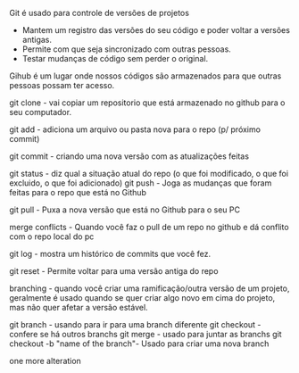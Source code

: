 Git é usado para controle de versões de projetos

- Mantem um registro das versões do seu código e poder voltar a versões antigas.
- Permite com que seja sincronizado com outras pessoas.
- Testar mudanças de código sem perder o original.

Gihub é um lugar onde nossos códigos são armazenados para que outras pessoas possam ter acesso.

git clone - vai copiar um repositorio que está armazenado no github para o seu computador.

git add - adiciona um arquivo ou pasta nova para o repo (p/ próximo commit)

git commit - criando uma nova versão com as atualizações feitas

git status - diz qual a situação atual do repo (o que foi modificado, o que foi excluido, o que foi adicionado)
git push - Joga as mudanças que foram feitas para o repo que está no Github

git pull - Puxa a nova versão que está no Github para o seu PC

merge conflicts - Quando você faz o pull de um repo no github e dá conflito com o repo local do pc

git log - mostra um histórico de commits que você fez.

git reset - Permite voltar para uma versão antiga do repo

branching - quando você criar uma ramificação/outra versão de um projeto, geralmente é usado quando se quer criar algo novo em cima do projeto, mas não quer afetar a versão estável.

git branch - usando para ir para uma branch diferente
git checkout - confere se há outros branchs
git merge - usado para juntar as branchs
git checkout -b "name of the branch"- Usado para criar uma nova branch

one more alteration
